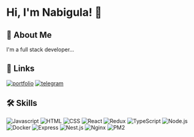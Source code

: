 
# Hi, I'm Nabigula! 👋


## 🚀 About Me
I'm a full stack developer...


## 🔗 Links
[![portfolio](https://img.shields.io/badge/my_portfolio-283480?style=for-the-badge&logo=ko-fi&logoColor=white)](https://github.com/alugibaN)
[![telegram](https://img.shields.io/badge/telegram-0A62c0?style=for-the-badge&logo=telegram&logoColor=white)](https://t.me/staro_dver)

## 🛠 Skills
<!-- Javascript, HTML, CSS -->
![Javascript](https://img.shields.io/badge/Javascript-fae41e?style=for-the-badge&logo=Javascript&logoColor=white)
![HTML](https://img.shields.io/badge/HTML-F67C01?style=for-the-badge&logo=html&logoColor=white)
![CSS](https://img.shields.io/badge/CSS-017DC8?style=for-the-badge&logo=CSS&logoColor=white)
![React](https://img.shields.io/badge/React-000000?style=for-the-badge&logo=React&logoColor=38AED0)
![Redux](https://img.shields.io/badge/Redux-ffffff?style=for-the-badge&logo=Redux&logoColor=7649BB)
![TypeScript](https://img.shields.io/badge/TypeScript-3178C6?style=for-the-badge&logo=TypeScript&logoColor=white)
![Node.js](https://img.shields.io/badge/Node.js-8CC64C?style=for-the-badge&logo=Node.js&logoColor=white)
![Docker](https://img.shields.io/badge/Docker-519ee6?style=for-the-badge&logo=Docker&logoColor=white)
![Express](https://img.shields.io/badge/Express-white?style=for-the-badge&logo=Express&logoColor=363636)
![Nest.js](https://img.shields.io/badge/Nest.js-181a1c?style=for-the-badge&logo=Nest&logoColor=363636)
![Nginx](https://img.shields.io/badge/nginx-00953c?style=for-the-badge&logo=Nginx&logoColor=white)
![PM2](https://img.shields.io/badge/PM2-white?style=for-the-badge&logo=PM2&logoColor=60f)






